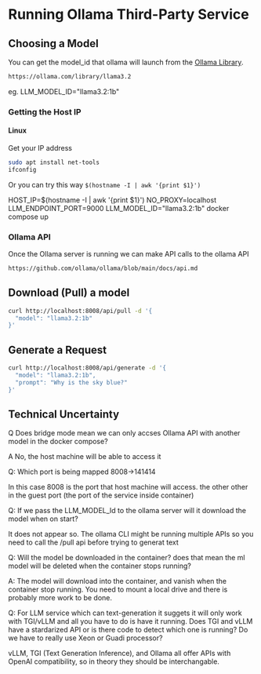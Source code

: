 # Running Ollama Third-Party Service

## Choosing a Model

You can get the model_id that ollama will launch from the [Ollama Library](https://ollama.com/library).

```bash
https://ollama.com/library/llama3.2
```

eg. LLM_MODEL_ID="llama3.2:1b"

### Getting the Host IP

#### Linux

Get your IP address

```sh
sudo apt install net-tools
ifconfig
```

Or you can try this way `$(hostname -I | awk '{print $1}')`

HOST_IP=$(hostname -I | awk '{print $1}') NO_PROXY=localhost LLM_ENDPOINT_PORT=9000 LLM_MODEL_ID="llama3.2:1b" docker compose up

### Ollama API

Once the Ollama server is running we can make API calls to the ollama API

```bash
https://github.com/ollama/ollama/blob/main/docs/api.md
```

## Download (Pull) a model

```bash
curl http://localhost:8008/api/pull -d '{
  "model": "llama3.2:1b"
}'
```

## Generate a Request

```bash
curl http://localhost:8008/api/generate -d '{
  "model": "llama3.2:1b",
  "prompt": "Why is the sky blue?"
}'
```

## Technical Uncertainty

Q Does bridge mode mean we can only accses Ollama API with another model in the docker compose?

A No, the host machine will be able to access it

Q: Which port is being mapped 8008->141414

In this case 8008 is the port that host machine will access. the other other in the guest port (the port of the service inside container)

Q: If we pass the LLM_MODEL_Id to the ollama server will it download the model when on start?

It does not appear so. The ollama CLI might be running multiple APIs so you need to call the /pull api before trying to generat text

Q: Will the model be downloaded in the container? does that mean the ml model will be deleted when the container stops running?

A: The model will download into the container, and vanish when the container stop running. You need to mount a local drive and there is probably more work to be done.

Q: For LLM service which can text-generation it suggets it will only work with TGI/vLLM and all you have to do is have it running. Does TGI and vLLM have a stardarized API or is there code to detect which one is running? Do we have to really use Xeon or Guadi processor?

vLLM, TGI (Text Generation Inference), and Ollama all offer APIs with OpenAI compatibility, so in theory they should be interchangable.
